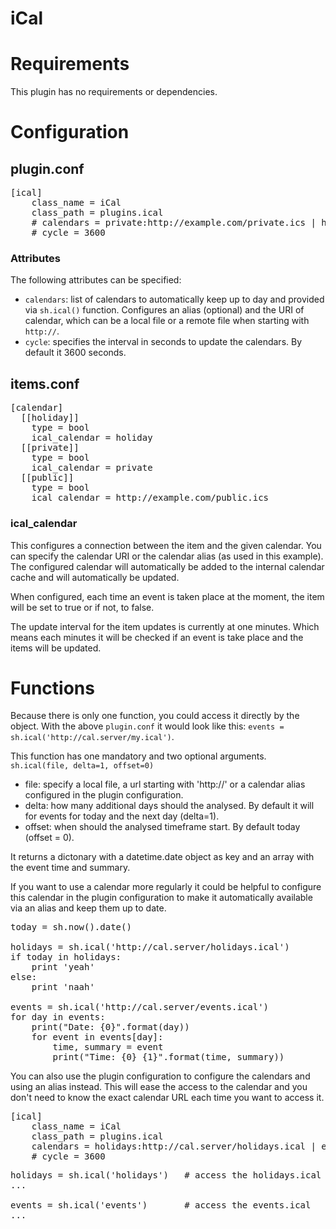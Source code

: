 # iCal

# Requirements
This plugin has no requirements or dependencies.

# Configuration

## plugin.conf
<pre>[ical]
    class_name = iCal
    class_path = plugins.ical
    # calendars = private:http://example.com/private.ics | http://example.com/public.ics | holiday:http://example.com/holidays.ics
    # cycle = 3600
</pre>

### Attributes

The following attributes can be specified:
  * `calendars`: list of calendars to automatically keep up to day and provided via `sh.ical()` function. Configures an alias (optional) and the URI of calendar, which can be a local file or a remote file when starting with `http://`.
  * `cycle`: specifies the interval in seconds to update the calendars. By default it 3600 seconds.

## items.conf
<pre>[calendar]
  [[holiday]]
    type = bool
    ical_calendar = holiday
  [[private]]
    type = bool
    ical_calendar = private
  [[public]]
    type = bool
    ical_calendar = http://example.com/public.ics
</pre>

### ical_calendar

This configures a connection between the item and the given calendar. You can specify the calendar URI or the calendar alias (as used in this example).
The configured calendar will automatically be added to the internal calendar cache and will automatically be updated.

When configured, each time an event is taken place at the moment, the item will be set to true or if not, to false.

The update interval for the item updates is currently at one minutes. Which means each minutes it will be checked if an event is take place and
the items will be updated.

# Functions
Because there is only one function, you could access it directly by the object. With the above `plugin.conf` it would look like this: `events = sh.ical('http://cal.server/my.ical')`.

This function has one mandatory and two optional arguments. `sh.ical(file, delta=1, offset=0)`

   * file: specify a local file, a url starting with 'http://' or a calendar alias configured in the plugin configuration.
   * delta: how many additional days should the analysed. By default it will for events for today and the next day (delta=1).
   * offset: when should the analysed timeframe start. By default today (offset = 0).

It returns a dictonary with a datetime.date object as key and an array with the event time and summary.

If you want to use a calendar more regularly it could be helpful to configure this calendar in the plugin configuration to make it
automatically available via an alias and keep them up to date.

<pre>
today = sh.now().date()

holidays = sh.ical('http://cal.server/holidays.ical')
if today in holidays:
    print 'yeah'
else:
    print 'naah'

events = sh.ical('http://cal.server/events.ical')
for day in events:
    print("Date: {0}".format(day))
    for event in events[day]:
        time, summary = event
        print("Time: {0} {1}".format(time, summary))
</pre>

You can also use the plugin configuration to configure the calendars and using an alias instead. This will ease the access
to the calendar and you don't need to know the exact calendar URL each time you want to access it.

<pre>[ical]
    class_name = iCal
    class_path = plugins.ical
    calendars = holidays:http://cal.server/holidays.ical | events:http://cal.server/events.ical
    # cycle = 3600
</pre>

<pre>
holidays = sh.ical('holidays')   # access the holidays.ical
...

events = sh.ical('events')       # access the events.ical
...
</pre>

